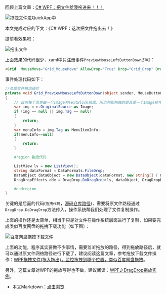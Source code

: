 回顾上篇文章：[C# WPF：把文件给我拖进来！！！](https://mp.weixin.qq.com/s/d8dWW-ss82GK1H-YmGKBzQ)

![拖拽文件进QuickApp中](https://lequ.co/2020/12/0301.gif)

本文完成对应的下文：《C# WPF：这次把文件拖出去！》

提前看效果吧：

![拖出文件](https://lequ.co/2020/12/0302.gif)

上面效果的代码很少，xaml中只注册事件`PreviewMouseLeftButtonDown`即可：

```HTML
<Grid  MouseMove="Grid_MouseMove" AllowDrop="True" Drop="Grid_Drop" DragEnter="Grid_DragEnter" PreviewMouseLeftButtonDown="Grid_PreviewMouseLeftButtonDown">
```

事件处理代码如下：

```C#
//处理文件拽出操作
private void Grid_PreviewMouseLeftButtonDown(object sender, MouseButtonEventArgs e)
{
    // 目前每个菜单由一个Image和TextBlock组成，所以判断拖拽的是否是一个Image控件，其他目标控件的拖拽不处理
    var img = e.OriginalSource as Image;
    if (img == null || img.Tag == null)
    {
        return;
    }
    var menuInfo = img.Tag as MenuItemInfo;
    if(menuInfo==null)
    {
        return;
    }

    #region 拖拽代码

    ListView lv = new ListView();
    string dataFormat = DataFormats.FileDrop;
    DataObject dataObject = new DataObject(dataFormat, new string[] { menuInfo.FilePath});
    DragDropEffects dde = DragDrop.DoDragDrop(lv, dataObject, DragDropEffects.Copy);

    #endregion
}
```

关键的是后面的代码(`拖拽代码`，[源码仓库路径](https://github.com/dotnet9/QuickApp/blob/main/src/QuickApp/Views/Shell.xaml.cs))，需要将原文件路径通过`DragDrop.DoDragDrop`方法传入，操作系统帮我们处理了文件复制操作。

上面的操作还是太简单，相当于只是对文件在操作系统层面进行了复制，如果要完成类似百度网盘的拖拽下载功能（如下图）：

![百度网盘拖拽下载文件](https://lequ.co/2020/12/0303.gif)

上面的功能，程序其实要做不少事情，需要监听拖放的路径，得到拖放路径后，就可以通过原文件网络路径进行下载了，建议阅读这篇文章，参考拖放下载文件操作：[WPF拖拽文件(拖入拖出)，监控拖拽到哪个位置，类似百度网盘拖拽](https://www.cnblogs.com/zbfamily/p/11249900.html)。

另外，这篇文章对WPF的拖放写得也不做，建议阅读：[WPF之DragDrop拖放实例](https://blog.csdn.net/ugfdfgg/article/details/83834541)。

- 本文Markdown：[点击浏览](https://github.com/dotnet9/Assets.Dotnet9/blob/main/2020/12/2020-12-03_01.md)